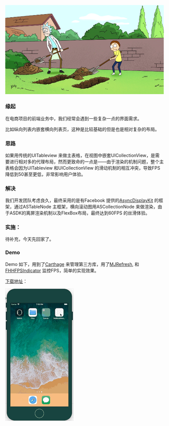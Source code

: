 ![](/images/ram.png)

### 缘起

在电商项目的前端业务中，我们经常会遇到一些复杂一点的界面需求。

比如纵向列表内嵌套横向列表页，这种是比较基础的但是也是相对复杂的布局。

### 思路
如果用传统的UITableview 来做主表格，在视图中嵌套UICollectionView，是需要进行相对多的代理布局，然而更致命的一点是——由于渲染的机制问题，整个主表格会因为UITableview 和UICollectionView 的滑动机制的相互冲突，导致FPS降低到50甚至更低，非常影响用户体验。

### 解决
我们开发团队考虑良久，最终采用的是有Facebook 提供的[AsyncDisplayKit](https://github.com/texturegroup/texture) 的框架，通过ASTableNode 主框架，横向滚动图用ASCollectionNode 来做渲染，由于ASDK的离屏渲染机制以及FlexBox布局，最终达到60FPS 的丝滑体验。

### 实施：
待补充，今天先回家了。

### Demo
Demo 如下，用到了[Carthage](https://github.com/Carthage/Carthage) 来管理第三方库，用了[MJRefresh](https://github.com/CoderMJLee/MJRefresh), 和[FHHFPSIndicator](https://github.com/002and001/FHHFPSIndicator) 监控FPS，简单的实现效果。

[下载地址](https://github.com/newjia/MultiScrollviewNAsync)：

![](/images/scroll.gif)
